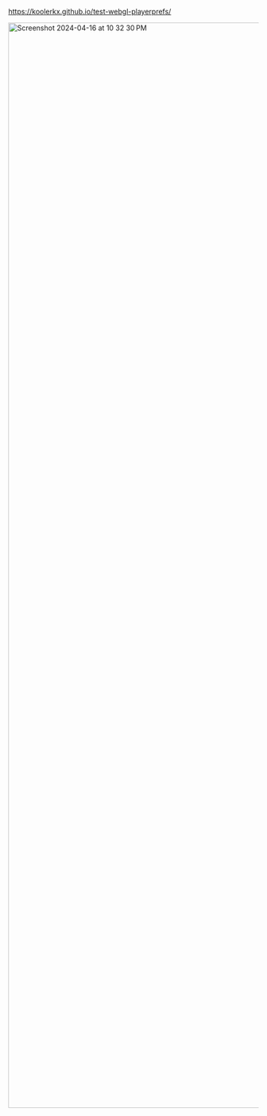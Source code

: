 https://koolerkx.github.io/test-webgl-playerprefs/

<img width="2180" alt="Screenshot 2024-04-16 at 10 32 30 PM" src="https://github.com/koolerkx/test-webgl-playerprefs/assets/20885563/25dcb92f-6f80-4c04-beb9-4c2d06fe0a29">
